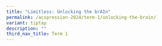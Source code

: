 ```yaml
---
title: "Limitless: Unlocking the brAIn"
permalink: /acspression-2024/term-1/unlocking-the-brain/
variant: tiptap
description: ""
third_nav_title: Term 1
---
```

